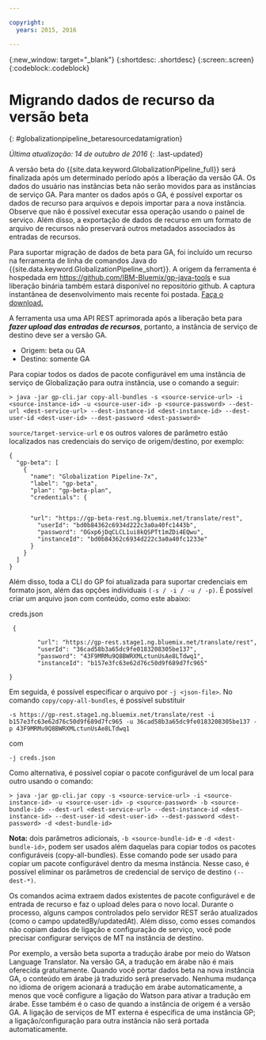 ```yaml
---

copyright:
  years: 2015, 2016

---
```


{:new_window: target="_blank"}
{:shortdesc: .shortdesc}
{:screen:.screen}
{:codeblock:.codeblock}

# Migrando dados de recurso da versão beta
{: #globalizationpipeline_betaresourcedatamigration}

*Última atualização: 14 de outubro de 2016*
{: .last-updated}

A versão beta do {{site.data.keyword.GlobalizationPipeline_full}} será finalizada após um determinado período após a liberação da versão GA. Os dados do usuário nas instâncias beta não serão movidos para as instâncias de serviço GA. Para manter os dados após o GA, é possível exportar os dados de recurso para arquivos e depois importar para a nova instância. Observe que não é possível executar essa operação usando o painel de serviço. Além disso, a exportação de dados de recurso em um formato de arquivo de recursos não preservará outros metadados associados às entradas de recursos.

Para suportar migração de dados de beta para GA, foi incluído um recurso na ferramenta de linha de comandos Java do {{site.data.keyword.GlobalizationPipeline_short}}. A origem da ferramenta é hospedada em https://github.com/IBM-Bluemix/gp-java-tools e sua liberação binária também estará disponível no repositório github. A captura instantânea de desenvolvimento mais recente foi postada. [Faça o download.
](https://w3-connections.ibm.com/communities/service/html/communityview?communityUuid=589d87cf-d0c7-4e06-ab95-4108547f90aa#fullpageWidgetId=Wa22bb771e29b_4aa9_a114_cfe53fda2cc8&file=5cdaf089-ec7c-4881-b5a0-7ab651491237)

A ferramenta usa uma API REST aprimorada após a liberação beta para ***fazer upload das entradas de recursos***, portanto, a instância de serviço de destino deve ser a versão GA. 
* Origem: beta ou GA
* Destino: somente GA

Para copiar todos os dados de pacote configurável em uma instância de serviço de Globalização para outra instância, use o comando a seguir:

```> java -jar gp-cli.jar copy-all-bundles -s <source-service-url> -i <source-instance-id> -u <source-user-id> -p <source-password> --dest-url <dest-service-url> --dest-instance-id <dest-instance-id> --dest-user-id <dest-user-id> --dest-password <dest-password>```


`source/target-service-url` e os outros valores de parâmetro estão localizados nas credenciais do serviço de origem/destino, por exemplo: 

```
{
  "gp-beta": [
    {
      "name": "Globalization Pipeline-7x",
      "label": "gp-beta",
      "plan": "gp-beta-plan",
      "credentials": {
 

      "url": "https://gp-beta-rest.ng.bluemix.net/translate/rest",
        "userId": "bd0b84362c6934d222c3a0a40fc1443b",
        "password": "OGxp6jDqCLCL1ui8kQSPTt1mZDi4EQwu",
        "instanceId": "bd0b84362c6934d222c3a0a40fc1233e"
      }
    }
  ]
}
```
Além disso, toda a CLI do GP foi atualizada para suportar credenciais em formato json,
além das opções individuais `(-s / -i / -u / -p)`. É possível criar
um arquivo json com conteúdo, como este abaixo: 

creds.json 
```
 {

        "url": "https://gp-rest.stage1.ng.bluemix.net/translate/rest",
        "userId": "36cad58b3a65dc9fe0183208305be137",
        "password": "43F9MRMu9Q8BWRXMLctunUsAe8LTdwq1",
        "instanceId": "b157e3fc63e62d76c50d9f689d7fc965"

} 
```
Em seguida, é possível especificar o arquivo por `-j
<json-file>`. No comando `copy/copy-all-bundles`, é possível substituir

```-s https://gp-rest.stage1.ng.bluemix.net/translate/rest -i b157e3fc63e62d76c50d9f689d7fc965 -u 36cad58b3a65dc9fe0183208305be137 -p 43F9MRMu9Q8BWRXMLctunUsAe8LTdwq1```

com

`-j creds.json `
 
Como alternativa, é possível copiar o pacote configurável de um local para outro usando o comando: 

```> java -jar gp-cli.jar copy -s <source-service-url> -i <source-instance-id> -u <source-user-id> -p <source-password> -b <source-bundle-id> --dest-url <dest-service-url> --dest-instance-id <dest-instance-id> --dest-user-id <dest-user-id> --dest-password <dest-password> -d <dest-bundle-id>```


**Nota:** dois parâmetros adicionais, `-b <source-bundle-id>` e `-d <dest-bundle-id>`, podem ser usados além daquelas para copiar todos os pacotes configuráveis (copy-all-bundles). Esse comando pode ser usado para copiar um pacote configurável dentro da mesma instância. Nesse caso, é possível eliminar os parâmetros de credencial de serviço de destino `(--dest-*)`.


Os comandos acima extraem dados existentes de pacote configurável e de entrada de recurso e faz o upload deles para o novo local. Durante o processo, alguns campos controlados pelo servidor REST serão atualizados (como o campo updatedBy/updatedAt). Além disso, como esses comandos não copiam dados de ligação e configuração de serviço, você pode precisar configurar serviços de MT na instância de destino.


Por exemplo, a versão beta suporta a tradução árabe por meio do Watson Language Translator. Na versão GA, a tradução em árabe não é mais oferecida gratuitamente. Quando você portar dados beta na nova instância GA, o conteúdo em árabe já traduzido será preservado. Nenhuma mudança no idioma de origem acionará a tradução em árabe automaticamente, a menos que você configure a ligação do Watson para ativar a tradução em árabe. Esse também é o caso de quando a instância de origem é a versão GA. A ligação de serviços de MT externa é específica de uma instância GP; a ligação/configuração para outra instância não será portada automaticamente. 


